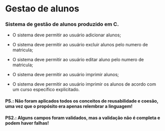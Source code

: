 # Gestao de alunos


### Sistema de gestão de alunos produzido em C.

- O sistema deve permitir ao usuário adicionar alunos;

- O sistema deve permitir ao usuário excluir alunos pelo numero de matricula;

- O sistema deve permitir ao usuário editar aluno pelo numero de matricula;

- O sistema deve permitir ao usuário imprimir alunos;

- O sistema deve permitir ao usuário imprimir os alunos de acordo com um curso específico explicitado.

#### PS.: Não foram aplicados todos os conceitos de reusabilidade e coesão, uma vez que o propósito era apenas relembrar a linguagem!
#### PS2.: Alguns campos foram validados, mas a validação não é completa e podem haver falhas!
